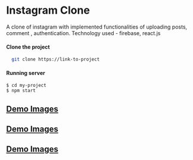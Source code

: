
# Instagram Clone

A clone of instagram with implemented functionalities of uploading posts, comment , authentication.
Technology used - firebase, react.js

#### Clone the project

```bash
  git clone https://link-to-project
```
#### Running server
````
$ cd my-project
$ npm start

````
## [Demo Images](ss1.png)
## [Demo Images](ss2.png)
## [Demo Images](ss3.png)
